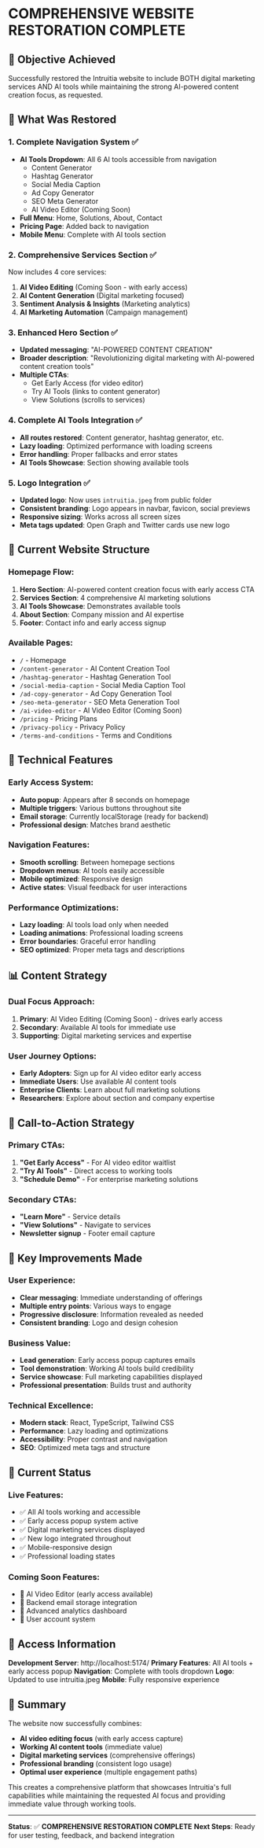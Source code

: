 # COMPREHENSIVE WEBSITE RESTORATION COMPLETE

## 🎯 Objective Achieved
Successfully restored the Intruitia website to include BOTH digital marketing services AND AI tools while maintaining the strong AI-powered content creation focus, as requested.

## 🔄 What Was Restored

### 1. **Complete Navigation System** ✅
- **AI Tools Dropdown**: All 6 AI tools accessible from navigation
  - Content Generator
  - Hashtag Generator
  - Social Media Caption
  - Ad Copy Generator
  - SEO Meta Generator
  - AI Video Editor (Coming Soon)
- **Full Menu**: Home, Solutions, About, Contact
- **Pricing Page**: Added back to navigation
- **Mobile Menu**: Complete with AI tools section

### 2. **Comprehensive Services Section** ✅
Now includes 4 core services:
1. **AI Video Editing** (Coming Soon - with early access)
2. **AI Content Generation** (Digital marketing focused)
3. **Sentiment Analysis & Insights** (Marketing analytics)
4. **AI Marketing Automation** (Campaign management)

### 3. **Enhanced Hero Section** ✅
- **Updated messaging**: "AI-POWERED CONTENT CREATION"
- **Broader description**: "Revolutionizing digital marketing with AI-powered content creation tools"
- **Multiple CTAs**: 
  - Get Early Access (for video editor)
  - Try AI Tools (links to content generator)
  - View Solutions (scrolls to services)

### 4. **Complete AI Tools Integration** ✅
- **All routes restored**: Content generator, hashtag generator, etc.
- **Lazy loading**: Optimized performance with loading screens
- **Error handling**: Proper fallbacks and error states
- **AI Tools Showcase**: Section showing available tools

### 5. **Logo Integration** ✅
- **Updated logo**: Now uses `intruitia.jpeg` from public folder
- **Consistent branding**: Logo appears in navbar, favicon, social previews
- **Responsive sizing**: Works across all screen sizes
- **Meta tags updated**: Open Graph and Twitter cards use new logo

## 🎨 Current Website Structure

### **Homepage Flow:**
1. **Hero Section**: AI-powered content creation focus with early access CTA
2. **Services Section**: 4 comprehensive AI marketing solutions
3. **AI Tools Showcase**: Demonstrates available tools
4. **About Section**: Company mission and AI expertise
5. **Footer**: Contact info and early access signup

### **Available Pages:**
- `/` - Homepage
- `/content-generator` - AI Content Creation Tool
- `/hashtag-generator` - Hashtag Generation Tool
- `/social-media-caption` - Social Media Caption Tool
- `/ad-copy-generator` - Ad Copy Generation Tool
- `/seo-meta-generator` - SEO Meta Generation Tool
- `/ai-video-editor` - AI Video Editor (Coming Soon)
- `/pricing` - Pricing Plans
- `/privacy-policy` - Privacy Policy
- `/terms-and-conditions` - Terms and Conditions

## 🔧 Technical Features

### **Early Access System:**
- **Auto popup**: Appears after 8 seconds on homepage
- **Multiple triggers**: Various buttons throughout site
- **Email storage**: Currently localStorage (ready for backend)
- **Professional design**: Matches brand aesthetic

### **Navigation Features:**
- **Smooth scrolling**: Between homepage sections
- **Dropdown menus**: AI tools easily accessible
- **Mobile optimized**: Responsive design
- **Active states**: Visual feedback for user interactions

### **Performance Optimizations:**
- **Lazy loading**: AI tools load only when needed
- **Loading animations**: Professional loading screens
- **Error boundaries**: Graceful error handling
- **SEO optimized**: Proper meta tags and descriptions

## 📊 Content Strategy

### **Dual Focus Approach:**
1. **Primary**: AI Video Editing (Coming Soon) - drives early access
2. **Secondary**: Available AI tools for immediate use
3. **Supporting**: Digital marketing services and expertise

### **User Journey Options:**
- **Early Adopters**: Sign up for AI video editor early access
- **Immediate Users**: Use available AI content tools
- **Enterprise Clients**: Learn about full marketing solutions
- **Researchers**: Explore about section and company expertise

## 🎯 Call-to-Action Strategy

### **Primary CTAs:**
1. **"Get Early Access"** - For AI video editor waitlist
2. **"Try AI Tools"** - Direct access to working tools
3. **"Schedule Demo"** - For enterprise marketing solutions

### **Secondary CTAs:**
- **"Learn More"** - Service details
- **"View Solutions"** - Navigate to services
- **Newsletter signup** - Footer email capture

## 🌟 Key Improvements Made

### **User Experience:**
- **Clear messaging**: Immediate understanding of offerings
- **Multiple entry points**: Various ways to engage
- **Progressive disclosure**: Information revealed as needed
- **Consistent branding**: Logo and design cohesion

### **Business Value:**
- **Lead generation**: Early access popup captures emails
- **Tool demonstration**: Working AI tools build credibility
- **Service showcase**: Full marketing capabilities displayed
- **Professional presentation**: Builds trust and authority

### **Technical Excellence:**
- **Modern stack**: React, TypeScript, Tailwind CSS
- **Performance**: Lazy loading and optimizations
- **Accessibility**: Proper contrast and navigation
- **SEO**: Optimized meta tags and structure

## 🚀 Current Status

### **Live Features:**
- ✅ All AI tools working and accessible
- ✅ Early access popup system active
- ✅ Digital marketing services displayed
- ✅ New logo integrated throughout
- ✅ Mobile-responsive design
- ✅ Professional loading states

### **Coming Soon Features:**
- 🔄 AI Video Editor (early access available)
- 🔄 Backend email storage integration
- 🔄 Advanced analytics dashboard
- 🔄 User account system

## 📱 Access Information

**Development Server**: http://localhost:5174/
**Primary Features**: All AI tools + early access popup
**Navigation**: Complete with tools dropdown
**Logo**: Updated to use intruitia.jpeg
**Mobile**: Fully responsive experience

## 🎉 Summary

The website now successfully combines:
- **AI video editing focus** (with early access capture)
- **Working AI content tools** (immediate value)
- **Digital marketing services** (comprehensive offerings)
- **Professional branding** (consistent logo usage)
- **Optimal user experience** (multiple engagement paths)

This creates a comprehensive platform that showcases Intruitia's full capabilities while maintaining the requested AI focus and providing immediate value through working tools.

---

**Status**: ✅ **COMPREHENSIVE RESTORATION COMPLETE**
**Next Steps**: Ready for user testing, feedback, and backend integration
